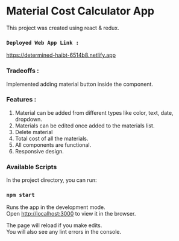 # Material Cost Calculator App

This project was created using react & redux.

### `Deployed Web App Link :`

https://determined-haibt-6514b8.netlify.app

### Tradeoffs :

Implemented adding material button inside the component.

### Features :
1. Material can be added from different types like color, text, date, dropdown.
2. Materials can be edited once added to the materials list.
3. Delete material
4. Total cost of all the materials.
5. All components are functional.
6. Responsive design.

### Available Scripts

In the project directory, you can run:

### `npm start`

Runs the app in the development mode.\
Open [http://localhost:3000](http://localhost:3000) to view it in the browser.

The page will reload if you make edits.\
You will also see any lint errors in the console.


